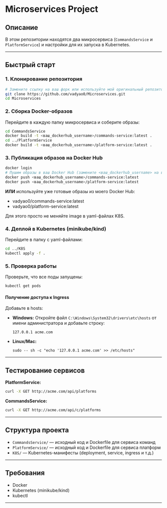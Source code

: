 # Microservices Project

## Описание

В этом репозитории находятся два микросервиса (`CommandsService` и `PlatformService`) и настройки для их запуска в Kubernetes.

---

## Быстрый старт

### 1. Клонирование репозитория
```sh
# Замените ссылку на ваш форк или используйте мой оригинальный репозиторий:
git clone https://github.com/vadyao0/Microservices.git
cd Microservices
```

### 2. Сборка Docker-образов

Перейдите в каждую папку микросервиса и соберите образы:
```sh
cd CommandsService
docker build -t <ваш_dockerhub_username>/commands-service:latest .
cd ../PlatformService
docker build -t <ваш_dockerhub_username>/platform-service:latest .
```

### 3. Публикация образов на Docker Hub

```sh
docker login
# Пушим образы в ваш Docker Hub (замените <ваш_dockerhub_username> на ваш логин)
docker push <ваш_dockerhub_username>/commands-service:latest
docker push <ваш_dockerhub_username>/platform-service:latest
```

**ИЛИ** используйте уже готовые образы из моего Docker Hub:
- vadyao0/commands-service:latest
- vadyao0/platform-service:latest

Для этого просто не меняйте image в yaml-файлах K8S.

### 4. Деплой в Kubernetes (minikube/kind)

Перейдите в папку с yaml-файлами:
```sh
cd ../K8S
kubectl apply -f .
```

### 5. Проверка работы

Проверьте, что все поды запущены:
```sh
kubectl get pods
```

#### Получение доступа к Ingress

Добавьте в hosts:
- **Windows:** Откройте файл `C:\Windows\System32\drivers\etc\hosts` от имени администратора и добавьте строку:
  ```
  127.0.0.1 acme.com
  ```
- **Linux/Mac:**
  ```
  sudo -- sh -c "echo '127.0.0.1 acme.com' >> /etc/hosts"
  ```

---

## Тестирование сервисов

**PlatformService:**
```sh
curl -X GET http://acme.com/api/platforms
```

**CommandsService:**
```sh
curl -X GET http://acme.com/api/c/platforms
```

---

## Структура проекта
- `CommandsService/` — исходный код и Dockerfile для сервиса команд
- `PlatformService/` — исходный код и Dockerfile для сервиса платформ
- `K8S/` — Kubernetes-манифесты (deployment, service, ingress и т.д.)

---

## Требования
- Docker
- Kubernetes (minikube/kind)
- kubectl

--- 
